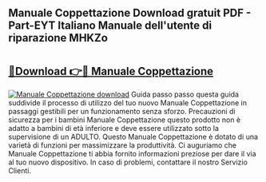 ## Manuale Coppettazione Download gratuit PDF - Part-EYT Italiano Manuale dell'utente di riparazione MHKZo

# <h2><a href="http://dfder8.blite.top/?on=Manuale+Coppettazione">🔗Download 👉🔴 Manuale Coppettazione</a></h2>

[![Manuale Coppettazione download](https://i.imgur.com/lujVjoI.png)](http://dfder8.blite.top/?on=Manuale+Coppettazione)
Guida passo passo questa guida suddivide il processo di utilizzo del tuo nuovo Manuale Coppettazione in passaggi gestibili per un funzionamento senza sforzo. Precauzioni di sicurezza per i bambini Manuale Coppettazione questo prodotto non è adatto a bambini di età inferiore e deve essere utilizzato sotto la supervisione di un ADULTO. Questo Manuale Coppettazione è dotato di una varietà di funzioni per massimizzare la produttività. Ci auguriamo che Manuale Coppettazione ti abbia fornito informazioni preziose per dare il via al tuo nuovo dispositivo. In caso di problemi, contattare il nostro Servizio Clienti.
